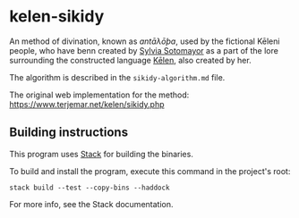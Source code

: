# kelen-sikidy

An method of divination, known as *antāλōþa*, used by the fictional Kēleni people, who have benn created by [Sylvia Sotomayor][sylvia] as a part of the lore surrounding the constructed language [Kēlen][kelen], also created by her.

The algorithm is described in the `sikidy-algorithm.md` file.

The original web implementation for the method: https://www.terjemar.net/kelen/sikidy.php

[kelen]: https://www.terjemar.net/kelen/kelen.php
[sylvia]: https://docs.google.com/forms/d/e/1FAIpQLSevX9fpoibtWJLsXsCWZ8tQpLk_z2w3Wyt0XWoolMrNHMgAXg/viewform

## Building instructions

This program uses [Stack][stack] for building the binaries.

To build and install the program, execute this command in the project's root:

```
stack build --test --copy-bins --haddock
```

For more info, see the Stack documentation.

[stack]: https://www.haskellstack.org/
